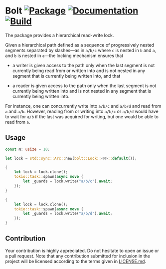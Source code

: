# Bolt [![Package][package-img]][package-url] [![Documentation][documentation-img]][documentation-url] [![Build][build-img]][build-url]

The package provides a hierarchical read-write lock.

Given a hierarchical path defined as a sequence of progressively nested segments
separated by slashes—as in `a/b/c` where `c` is nested in `b` and `a`, and `b`
is nested in `a`—the locking mechanism ensures that

* a writer is given access to the path only when the last segment is not
  currently being read from or written into and is not nested in any segment
  that is currently being written into, and that

* a reader is given access to the path only when the last segment is not
  currently being written into and is not nested in any segment that is
  currently being written into.

For instance, one can concurrently write into `a/b/c` and `a/b/d` and read from
`a` and `a/b`. However, reading from or writing into `a/b/c` or `a/b/d` would
have to wait for `a/b` if the last was acquired for writing, but one would be
able to read from `a`.

## Usage

```rust
const N: usize = 10;

let lock = std::sync::Arc::new(bolt::Lock::<N>::default());

{
    let lock = lock.clone();
    tokio::task::spawn(async move {
        let _guards = lock.write("a/b/c").await;
    });
}

{
    let lock = lock.clone();
    tokio::task::spawn(async move {
        let _guards = lock.write("a/b/d").await;
    });
}
```

## Contribution

Your contribution is highly appreciated. Do not hesitate to open an issue or a
pull request. Note that any contribution submitted for inclusion in the project
will be licensed according to the terms given in [LICENSE.md](LICENSE.md).

[build-img]: https://github.com/stainless-steel/bolt/actions/workflows/build.yml/badge.svg
[build-url]: https://github.com/stainless-steel/bolt/actions/workflows/build.yml
[documentation-img]: https://docs.rs/bolt/badge.svg
[documentation-url]: https://docs.rs/bolt
[package-img]: https://img.shields.io/crates/v/bolt.svg
[package-url]: https://crates.io/crates/bolt
